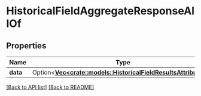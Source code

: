 # HistoricalFieldAggregateResponseAllOf

## Properties

Name | Type | Description | Notes
------------ | ------------- | ------------- | -------------
**data** | Option<[**Vec&lt;crate::models::HistoricalFieldResultsAttributes&gt;**](HistoricalFieldResultsAttributes.md)> |  | 

[[Back to API list]](../README.md#documentation-for-api-endpoints) [[Back to README]](../README.md)


